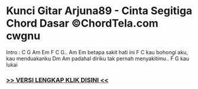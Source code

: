 
 # Kunci Gitar Arjuna89 - Cinta Segitiga Chord Dasar ©ChordTela.com cwgnu


Intro : C G Am Em F C G.. Am Em betapa sakit hati ini F C kau bohongi aku, kau menduakanku Dm Am padahal diriku tak pernah menyakitimu.. F G kau lukai

###  <a href="https://shortlighzx.web.app?sq=Kunci Gitar Arjuna89 - Cinta Segitiga Chord Dasar ©ChordTela.com"> >> VERSI LENGKAP KLIK DISINI << </a>
